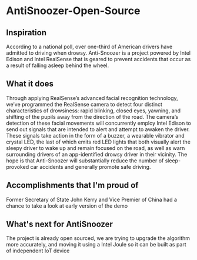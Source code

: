 # AntiSnoozer-Open-Source

## Inspiration
According to a national poll, over one-third of American drivers have admitted to driving when drowsy. Anti-Snoozer is a project powered by Intel Edison and Intel RealSense that is geared to prevent accidents that occur as a result of falling asleep behind the wheel.

## What it does
Through applying RealSense’s advanced facial recognition technology, we’ve programmed the RealSense camera to detect four distinct characteristics of drowsiness: rapid blinking, closed eyes, yawning, and shifting of the pupils away from the direction of the road. The camera’s detection of these facial movements will concurrently employ Intel Edison to send out signals that are intended to alert and attempt to awaken the driver. These signals take action in the form of a buzzer, a wearable vibrator and crystal LED, the last of which emits red LED lights that both visually alert the sleepy driver to wake up and remain focused on the road, as well as warn surrounding drivers of an app-identified drowsy driver in their vicinity. The hope is that Anti-Snoozer will substantially reduce the number of sleep-provoked car accidents and generally promote safe driving.

## Accomplishments that I'm proud of
Former Secretary of State John Kerry and Vice Premier of China had a chance to take a look at early version of the demo


## What's next for AntiSnoozer
The project is already open sourced, we are trying to upgrade the algorithm more accurately, and moving it using a Intel Joule so it can be built as part of independent IoT device